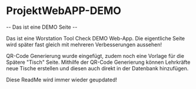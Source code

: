 # ProjektWebAPP-DEMO
 
 -- Das ist eine DEMO Seite --
 
Das ist eine Worstation Tool Check DEMO Web-App.
Die eigentliche Seite wird später fast gleich mit mehreren Verbesserungen aussehen!

QR-Code Generierung wurde eingefügt, zudem noch eine Vorlage für die Spätere "Tisch" Seite.
Mithilfe der QR-Code Generierung können Lehrkräfte neue Tische erstellen und diesen auch direkt in der 
Datenbank hinzufügen.



Diese ReadMe wird immer wieder geupdated!
